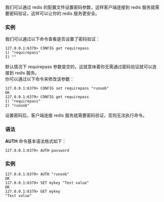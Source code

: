 我们可以通过 redis 的配置文件设置密码参数，这样客户端连接到 redis 服务就需要密码验证，这样可以让你的 redis 服务更安全。
### 实例
我们可以通过以下命令查看是否设置了密码验证：
```shell
127.0.0.1:6379> CONFIG get requirepass
1) "requirepass"
2) ""
```
默认情况下 requirepass 参数是空的，这就意味着你无需通过密码验证就可以连接到 redis 服务。<br />你可以通过以下命令来修改该参数：
```shell
127.0.0.1:6379> CONFIG set requirepass "runoob"
OK
127.0.0.1:6379> CONFIG get requirepass
1) "requirepass"
2) "runoob"
```
设置密码后，客户端连接 redis 服务就需要密码验证，否则无法执行命令。
### 语法
**AUTH** 命令基本语法格式如下：
```shell
127.0.0.1:6379> AUTH password
```
### 实例
```shell
127.0.0.1:6379> AUTH "runoob"
OK
127.0.0.1:6379> SET mykey "Test value"
OK
127.0.0.1:6379> GET mykey
"Test value"
```
